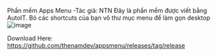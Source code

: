 Phần mềm Apps Menu
-Tác giả: NTN
Đây là phần mềm được viết bằng AutoIT.
Bỏ các shortcuts của bạn vô thư mục menu để làm gọn desktop
![image](https://user-images.githubusercontent.com/57611937/221510928-abb6fbfb-ea09-4cec-8bda-db931b5b6ab4.png)


Download Here: https://github.com/thenamdev/appsmenu/releases/tag/release
